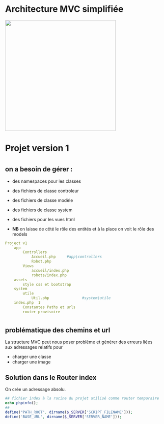 
# Architecture MVC simplifiée


<img src="https://bpesquet.developpez.com/tutoriels/php/evoluer-architecture-mvc/images/3.png" width="360" />

#
# Projet version 1
#
## on a besoin de gérer  :
- des namespaces pour les classes
- des fichiers de classe controleur
- des fichiers de classe modèle 
- des fichiers de classe system
- des fichiers pour les vues html

- __NB__ on laisse de côté le rôle des entités et à la place on voit le rôle des models 

```yaml
Project v1
    app  
        Controllers  
            Accueil.php     #app\controllers
            Robot.php        
        Views  
            accueil/index.php  
            robots/index.php  
    assets
        style css et bootstrap 
    system	
        utile
            Util.php               #system\utile
    index.php  1
        Constantes Paths et urls
        router provisoire
```
#

## problématique des chemins et url
La structure MVC peut nous poser problème et générer des erreurs liées aux adressages relatifs pour
- charger une classe
- charger une image


## Solution dans le Router index
On crée un adressage absolu.
```php
## fichier index à la racine du projet utilisé comme router temporaire
echo phpinfo();
##
define("PATH_ROOT", dirname($_SERVER['SCRIPT_FILENAME']));
define('BASE_URL', dirname($_SERVER['SERVER_NAME']));
```

